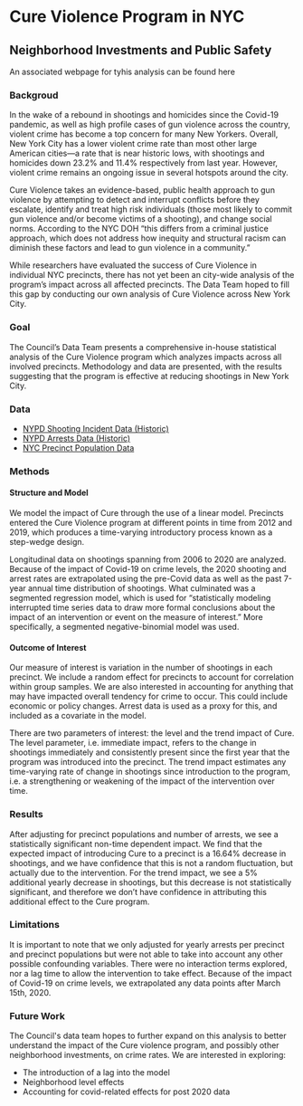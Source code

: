 # Cure Violence Program in NYC
## Neighborhood Investments and Public Safety

An associated webpage for tyhis analysis can be found here

### Backgroud
In the wake of a rebound in shootings and homicides since the Covid-19 pandemic, as well as high profile cases of gun violence across the country, violent crime has become a top concern for many New Yorkers. Overall, New York City has a lower violent crime rate than most other large American cities—a rate that is near historic lows, with shootings and homicides down 23.2% and 11.4% respectively from last year. However, violent crime remains an ongoing issue in several hotspots around the city.

Cure Violence takes an evidence-based, public health approach to gun violence by attempting to detect and interrupt conflicts before they escalate, identify and treat high risk individuals (those most likely to commit gun violence and/or become victims of a shooting), and change social norms. According to the NYC DOH “this differs from a criminal justice approach, which does not address how inequity and structural racism can diminish these factors and lead to gun violence in a community.”

While researchers have evaluated the success of Cure Violence in individual NYC precincts, there has not yet been an city-wide analysis of the program’s impact across all affected precincts. The Data Team hoped to fill this gap by conducting our own analysis of Cure Violence across New York City.

### Goal
The Council’s Data Team presents a comprehensive in-house statistical analysis of the Cure Violence program which analyzes impacts across all involved precincts. Methodology and data are presented, with the results suggesting that the program is effective at reducing shootings in New York City.

### Data
- [NYPD Shooting Incident Data (Historic)](https://data.cityofnewyork.us/Public-Safety/NYPD-Shooting-Incident-Data-Historic-/833y-fsy8)
- [NYPD Arrests Data (Historic)](https://data.cityofnewyork.us/Public-Safety/NYPD-Arrests-Data-Historic-/8h9b-rp9u)
- [NYC Precinct Population Data](https://johnkeefe.net/nyc-police-precinct-and-census-data)

### Methods
#### Structure and Model
We model the impact of Cure through the use of a linear model. Precincts entered the Cure Violence program at different points in time from 2012 and 2019, which produces a time-varying introductory process known as a step-wedge design.

Longitudinal data on shootings spanning from 2006 to 2020 are analyzed. Because of the impact of Covid-19 on crime levels, the 2020 shooting and arrest rates are extrapolated using the pre-Covid data as well as the past 7-year annual time distribution of shootings. What culminated was a segmented regression model, which is used for “statistically modeling interrupted time series data to draw more formal conclusions about the impact of an intervention or event on the measure of interest.” More specifically, a segmented negative-binomial model was used.

#### Outcome of Interest
Our measure of interest is variation in the number of shootings in each precinct. We include a random effect for precincts to account for correlation within group samples. We are also interested in accounting for anything that may have impacted overall tendency for crime to occur. This could include economic or policy changes. Arrest data is used as a proxy for this, and included as a covariate in the model.

There are two parameters of interest: the level and the trend impact of Cure. The level parameter, i.e. immediate impact, refers to the change in shootings immediately and consistently present since the first year that the program was introduced into the precinct. The trend impact estimates any time-varying rate of change in shootings since introduction to the program, i.e. a strengthening or weakening of the impact of the intervention over time.

### Results
After adjusting for precinct populations and number of arrests, we see a statistically significant non-time dependent impact. We find that the expected impact of introducing Cure to a precinct is a 16.64% decrease in shootings, and we have confidence that this is not a random fluctuation, but actually due to the intervention. For the trend impact, we see a 5% additional yearly decrease in shootings, but this decrease is not statistically significant, and therefore we don’t have confidence in attributing this additional effect to the Cure program.

### Limitations
It is important to note that we only adjusted for yearly arrests per precinct and precinct populations but were not able to take into account any other possible confounding variables. There were no interaction terms explored, nor a lag time to allow the intervention to take effect. Because of the impact of Covid-19 on crime levels, we extrapolated any data points after March 15th, 2020.

### Future Work
The Council's data team hopes to further expand on this analysis to better understand the impact of the Cure violence program, and possibly other neighborhood investments, on crime rates. We are interested in exploring:

- The introduction of a lag into the model
- Neighborhood level effects
- Accounting for covid-related effects for post 2020 data
